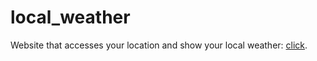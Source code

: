 # local_weather

Website that accesses your location and show your local weather: <a href="https://kasyanovamg.github.io/local_weather/">click</a>.